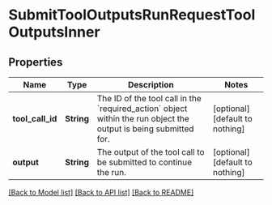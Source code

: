 # SubmitToolOutputsRunRequestToolOutputsInner


## Properties
Name | Type | Description | Notes
------------ | ------------- | ------------- | -------------
**tool_call_id** | **String** | The ID of the tool call in the &#x60;required_action&#x60; object within the run object the output is being submitted for. | [optional] [default to nothing]
**output** | **String** | The output of the tool call to be submitted to continue the run. | [optional] [default to nothing]


[[Back to Model list]](../README.md#models) [[Back to API list]](../README.md#api-endpoints) [[Back to README]](../README.md)


